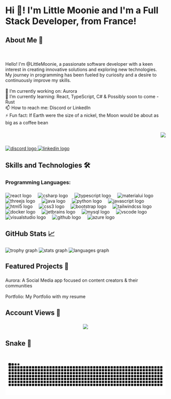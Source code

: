 <h1 align="left">Hi 🌙! I'm Little Moonie and I'm a Full Stack Developer, from France!</h1>

###

<h2 align="left">About Me 🚀</h2>

###

<br clear="both">

<p align="left">Hello! I'm @LittleMoonie, a passionate software developer with a keen interest in creating innovative solutions and exploring new technologies. <br>My journey in programming has been fueled by curiosity and a desire to continuously improve my skills.<br><br>🔭 I’m currently working on: Aurora<br>🌱 I’m currently learning: React, TypeScript, C# & Possibly soon to come - Rust<br>📫 How to reach me: Discord or LinkedIn<br>⚡ Fun fact: If Earth were the size of a nickel, the Moon would be about as big as a coffee bean</p>

###

<div align="right">
  <img height="250" src="https://media1.tenor.com/m/uk9xO0xpWoIAAAAC/burger-eating.gif"  />
</div>

###

<div align="left">
  <a href="https://discord.com/users/270578218505994241" target="_blank">
    <img src="https://img.shields.io/static/v1?message=Discord&logo=discord&label=&color=696969&logoColor=white&labelColor=&style=for-the-badge" height="35" alt="discord logo"  />
  </a>
  <a href="https://www.linkedin.com/in/lazaro-marrero-rousse-2564601b3/" target="_blank">
    <img src="https://img.shields.io/static/v1?message=LinkedIn&logo=linkedin&label=&color=0077B5&logoColor=white&labelColor=&style=for-the-badge" height="35" alt="linkedin logo"  />
  </a>
</div>

###

<h2 align="left">Skills and Technologies 🛠️</h2>

###

<h3 align="left">Programming Languages:</h3>

###

<div align="left">
  <img src="https://skillicons.dev/icons?i=react" height="30" alt="react logo"  />
  <img width="12" />
  <img src="https://skillicons.dev/icons?i=cs" height="30" alt="csharp logo"  />
  <img width="12" />
  <img src="https://skillicons.dev/icons?i=ts" height="30" alt="typescript logo"  />
  <img width="12" />
  <img src="https://skillicons.dev/icons?i=materialui" height="30" alt="materialui logo"  />
  <img width="12" />
  <img src="https://skillicons.dev/icons?i=threejs" height="30" alt="threejs logo"  />
  <img width="12" />
  <img src="https://skillicons.dev/icons?i=java" height="30" alt="java logo"  />
  <img width="12" />
  <img src="https://skillicons.dev/icons?i=py" height="30" alt="python logo"  />
  <img width="12" />
  <img src="https://skillicons.dev/icons?i=js" height="30" alt="javascript logo"  />
  <img width="12" />
  <img src="https://skillicons.dev/icons?i=html" height="30" alt="html5 logo"  />
  <img width="12" />
  <img src="https://skillicons.dev/icons?i=css" height="30" alt="css3 logo"  />
  <img width="12" />
  <img src="https://skillicons.dev/icons?i=bootstrap" height="30" alt="bootstrap logo"  />
  <img width="12" />
  <img src="https://skillicons.dev/icons?i=tailwind" height="30" alt="tailwindcss logo"  />
  <img width="12" />
  <img src="https://skillicons.dev/icons?i=docker" height="30" alt="docker logo"  />
  <img width="12" />
  <img src="https://cdn.jsdelivr.net/gh/devicons/devicon/icons/jetbrains/jetbrains-original.svg" height="30" alt="jetbrains logo"  />
  <img width="12" />
  <img src="https://skillicons.dev/icons?i=mysql" height="30" alt="mysql logo"  />
  <img width="12" />
  <img src="https://skillicons.dev/icons?i=vscode" height="30" alt="vscode logo"  />
  <img width="12" />
  <img src="https://skillicons.dev/icons?i=visualstudio" height="30" alt="visualstudio logo"  />
  <img width="12" />
  <img src="https://skillicons.dev/icons?i=github" height="30" alt="github logo"  />
  <img width="12" />
  <img src="https://skillicons.dev/icons?i=azure" height="30" alt="azure logo"  />
</div>

###

<h2 align="left">GitHub Stats 📈</h2>

###

<div align="left">
  <img src="https://github-profile-trophy.vercel.app?username=littlemoonie&theme=darkhub&margin-w=4&no-frame=false&no-bg=true" height="150" alt="trophy graph"  />
  <img src="https://github-readme-stats.vercel.app/api?username=littlemoonie&hide_title=false&hide_rank=false&show_icons=true&include_all_commits=true&count_private=true&disable_animations=false&theme=dark&locale=en&hide_border=false" height="150" alt="stats graph"  />
  <img src="https://github-readme-stats.vercel.app/api/top-langs?username=littlemoonie&locale=en&hide_title=false&layout=compact&card_width=320&langs_count=5&theme=dark&hide_border=false&custom_title=My%20Most%20Used%20Languages" height="150" alt="languages graph"  />
</div>

###

<h2 align="left">Featured Projects 🚀</h2>

###

<p align="left">Aurora:  A Social Media app focused on content creators & their communities<br><br>Portfolio: My Portfolio with my resume</p>

###

<h2 align="left">Account Views 👀</h2>

###

<div align="center">
  <img src="https://profile-counter.glitch.me/littlemoonie/count.svg?"  />
</div>

###

<h2 align="left">Snake 🐍</h2>

###

<br clear="both">

<img src="https://raw.githubusercontent.com/littlemoonie/littlemoonie/output/snake.svg" alt="Snake animation" />

###